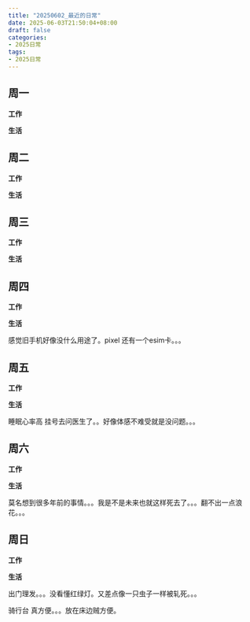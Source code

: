 ```yaml
---
title: "20250602_最近的日常"
date: 2025-06-03T21:50:04+08:00
draft: false
categories:
- 2025日常
tags:
- 2025日常
---
```



## 周一

**工作**



**生活**


## 周二

**工作**



**生活**


## 周三


**工作**



**生活**


## 周四


**工作**



**生活**

感觉旧手机好像没什么用途了。pixel 还有一个esim卡。。。



## 周五


**工作**



**生活**

睡眠心率高 挂号去问医生了。。好像体感不难受就是没问题。。。



## 周六


**工作**



**生活**



莫名想到很多年前的事情。。。我是不是未来也就这样死去了。。。翻不出一点浪花。。。



## 周日


**工作**



**生活**

出门理发。。。没看懂红绿灯。又差点像一只虫子一样被轧死。。。

骑行台 真方便。。。放在床边贼方便。




